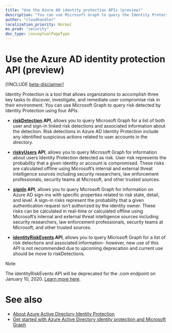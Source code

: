 ```yaml
---
title: "Use the Azure AD identity protection APIs (preview)"
description: "You can use Microsoft Graph to query the Identity Protection APIs to receive information about risk detected by Azure AD Identity Protection."
author: "cloudhandler"
localization_priority: Normal
ms.prod: "security"
doc_type: conceptualPageType
---
```


# Use the Azure AD identity protection API (preview)

[!INCLUDE [beta-disclaimer](../../includes/beta-disclaimer.md)]

Identity Protection is a tool that allows organizations to accomplish three key tasks to discover, investigate, and remediate user compromise risk in their environment. You can use Microsoft Graph to query risk detected by Identity Protection using four APIs. 

* **[riskDetection](riskdetection.md) API**, allows you to query Microsoft Graph for a list of both user and sign-in linked risk detections and associated information about the detection. Risk detections in Azure AD Identity Protection include any identified suspicious actions related to user accounts in the directory.

* **[riskyUsers](riskyusers.md) API**, allows you to query Microsoft Graph for information about users Identity Protection detected as risk. User risk represents the probability that a given identity or account is compromised. These risks are calculated offline using Microsoft’s internal and external threat intelligence sources including security researchers, law enforcement professionals, security teams at Microsoft, and other trusted sources.

* **[signIn](signin.md) API**, allows you to query Microsoft Graph for information on Azure AD sign-ins with specific properties related to risk state, detail, and level. A sign-in risks represent the probability that a given authentication request isn’t authorized by the identity owner. These risks can be calculated in real-time or calculated offline using Microsoft’s internal and external threat intelligence sources including security researchers, law enforcement professionals, security teams at Microsoft, and other trusted sources.

* **[identityRiskEvents](identityriskevent.md) API**, allows you to query Microsoft Graph for a list of risk detections and associated information- however, new use of this API is not recommended due to upcoming deprecation and current use should be move to riskDetections.

>[!NOTE]
>The identityRiskEvents API will be deprecated for the .com endpoint on January 10, 2020. [Learn more here](https://developer.microsoft.com/en-us/office/blogs/deprecatation-of-the-identityriskevents-api/).

# See also

* [About Azure Active Directory Identity Protection](https://docs.microsoft.com/en-us/azure/active-directory/identity-protection/overview-identity-protection)
* [Get started with Azure Active Directory identity protection and Microsoft Graph](https://docs.microsoft.com/en-us/azure/active-directory/identity-protection/howto-identity-protection-graph-api)
